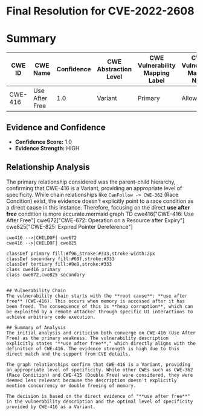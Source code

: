 # Final Resolution for CVE-2022-2608

# Summary
| CWE ID | CWE Name | Confidence | CWE Abstraction Level | CWE Vulnerability Mapping Label | CWE-Vulnerability Mapping Notes |
|---|---|---|---|---|---|
| CWE-416 | Use After Free | 1.0 | Variant | Primary | Allowed |

## Evidence and Confidence

*   **Confidence Score:** 1.0
*   **Evidence Strength:** HIGH

## Relationship Analysis
The primary relationship considered was the parent-child hierarchy, confirming that CWE-416 is a Variant, providing an appropriate level of specificity. While chain relationships like `CanFollow -> CWE-362` (Race Condition) exist, the evidence doesn't explicitly point to a race condition as a direct cause in this instance. Therefore, focusing on the direct **use after free** condition is more accurate.mermaid
graph TD
    cwe416["CWE-416: Use After Free"]
    cwe672["CWE-672: Operation on a Resource after Expiry"]
    cwe825["CWE-825: Expired Pointer Dereference"]
    
    cwe416 -->|CHILDOF| cwe672
    cwe416 -->|CHILDOF| cwe825
    
    classDef primary fill:#f96,stroke:#333,stroke-width:2px
    classDef secondary fill:#69f,stroke:#333
    classDef tertiary fill:#9e9,stroke:#333
    class cwe416 primary
    class cwe672,cwe825 secondary
```

## Vulnerability Chain
The vulnerability chain starts with the **root cause**: **use after free** (CWE-416). This occurs when memory is accessed after it has been freed. The consequence of this is **heap corruption**, which can be exploited by a remote attacker through specific UI interactions to achieve arbitrary code execution.

## Summary of Analysis
The initial analysis and criticism both converge on CWE-416 (Use After Free) as the primary weakness. The vulnerability description explicitly states "**use after free**," which directly aligns with the definition of CWE-416. The evidence strength is high due to this direct match and the support from CVE details.

The graph relationships confirm that CWE-416 is a Variant, providing an appropriate level of specificity. While other CWEs such as CWE-362 (Race Condition) and CWE-415 (Double Free) were considered, they were deemed less relevant because the description doesn't explicitly mention concurrency or double freeing of memory.

The decision is based on the direct evidence of "**use after free**" in the vulnerability description and the optimal level of specificity provided by CWE-416 as a Variant.
```
